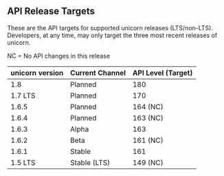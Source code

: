 ## API Release Targets
These are the API targets for supported unicorn releases (LTS/non-LTS). Developers, at any time, may only target the three most recent releases of unicorn.

NC = No API changes in this release

| unicorn version | Current Channel | API Level (Target) |
|-----------------|-----------------|--------------------|
| 1.8 | Planned | 180 |
| 1.7 LTS | Planned | 170 |
| 1.6.5 | Planned | 164 (NC) |
| 1.6.4 | Planned | 163 (NC) |
| 1.6.3 | Alpha | 163 |
| 1.6.2 | Beta | 161 (NC) |
| 1.6.1 | Stable | 161 |
| 1.5 LTS | Stable (LTS) | 149 (NC) |
